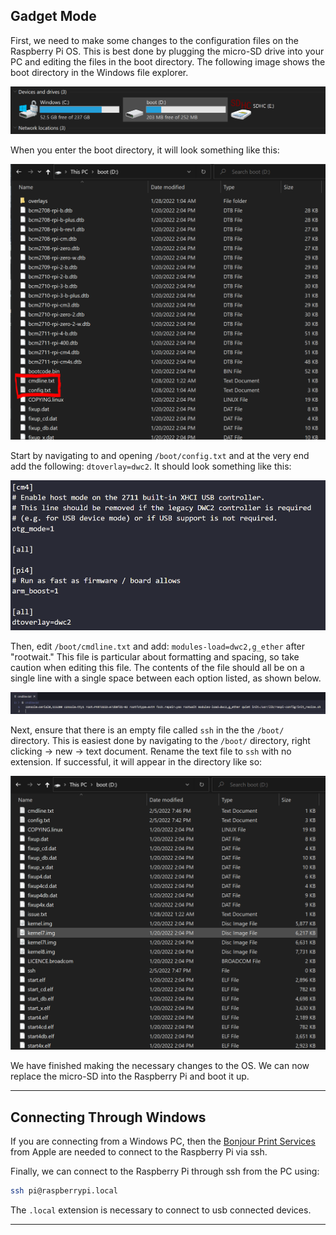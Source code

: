 ## Gadget Mode

First, we need to make some changes to the configuration files on the Raspberry Pi OS. This is best done by plugging the micro-SD drive into your PC and editing the files in the boot directory. The following image shows the boot directory in the Windows file explorer.&#x20;

![](./images/filesystem.PNG)

When you enter the boot directory, it will look something like this:

![](./images/boot_dir.PNG)

Start by navigating to and opening `/boot/config.txt` and at the very end add the following: `dtoverlay=dwc2`. It should look something like this:

![](./images/dt.PNG)

Then, edit `/boot/cmdline.txt` and add: `modules-load=dwc2,g_ether` after "rootwait." This file is particular about formatting and spacing, so take caution when editing this file. The contents of the file should all be on a single line with a single space between each option listed, as shown below.

![](./images/cmdline.PNG)

Next, ensure that there is an empty file called `ssh` in the the `/boot/` directory. This is easiest done by navigating to the `/boot/` directory, right clicking -> new -> text document. Rename the text file to `ssh` with no extension. If successful, it will appear in the directory like so:

![](./images/ssh2.PNG)

We have finished making the necessary changes to the OS. We can now replace the micro-SD into the Raspberry Pi and boot it up.&#x20;

***
## Connecting Through Windows

If you are connecting from a Windows PC, then the [Bonjour Print Services](https://support.apple.com/kb/DL999?locale=en_US) from Apple are needed to connect to the Raspberry Pi via ssh.

Finally, we can connect to the Raspberry Pi through ssh from the PC using:

```bash
ssh pi@raspberrypi.local
```

The `.local` extension is necessary to connect to usb connected devices.
***
